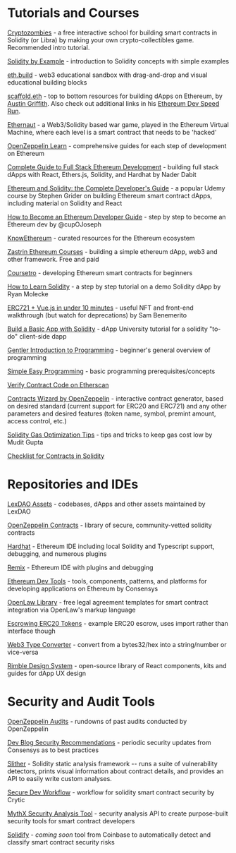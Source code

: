 # Tutorials and Courses

[Cryptozombies](https://cryptozombies.io/) - a free interactive school for building smart contracts in Solidity (or Libra) by making your own crypto-collectibles game. Recommended intro tutorial.

[Solidity by Example](https://solidity-by-example.org/) - introduction to Solidity concepts with simple examples

[eth.build](https://eth.build/) - web3 educational sandbox with drag-and-drop and visual educational building blocks

[scaffold.eth](https://github.com/austintgriffith/scaffold-eth#-scaffold-eth) - top to bottom resources for building dApps on Ethereum, by [Austin Griffith](https://twitter.com/austingriffith). Also check out additional links in his [Ethereum Dev Speed Run](https://medium.com/@austin_48503/%EF%B8%8Fethereum-dev-speed-run-bd72bcba6a4c).

[Ethernaut](https://ethernaut.openzeppelin.com/) - a Web3/Solidity based war game, played in the Ethereum Virtual Machine, where each level is a smart contract that needs to be 'hacked'

[OpenZeppelin Learn](https://docs.openzeppelin.com/learn/) - comprehensive guides for each step of development on Ethereum

[Complete Guide to Full Stack Ethereum Development](https://dev.to/dabit3/the-complete-guide-to-full-stack-ethereum-development-3j13) - building full stack dApps with React, Ethers.js, Solidity, and Hardhat by Nader Dabit

[Ethereum and Solidity: the Complete Developer's Guide](https://www.udemy.com/course/ethereum-and-solidity-the-complete-developers-guide/) - a popular Udemy course by Stephen Grider on building Ethereum smart contract dApps, including material on Solidity and React

[How to Become an Ethereum Developer Guide](https://hackmd.io/NS-XCiEbS2GUpI8Wu1Xdew) - step by step to become an Ethereum dev by @cupOJoseph 

[KnowEthereum](https://knowethereum.com/) - curated resources for the Ethereum ecosystem

[Zastrin Ethereum Courses](https://www.zastrin.com/) - building a simple ethereum dApp, web3 and other framework. Free and paid

[Coursetro](https://coursetro.com/courses/20/Developing-Ethereum-Smart-Contracts-for-Beginners) - developing Ethereum smart contracts for beginners

[How to Learn Solidity](https://blockgeeks.com/guides/solidity/) - a step by step tutorial on a demo Solidity dApp by Ryan Molecke

[ERC721 + Vue.js in under 10 minutes](https://medium.com/openberry/erc721-vue-js-cryptokitties-like-dapp-in-under-10-minutes-5115efc9e0bb) - useful NFT and front-end walkthrough (but watch for deprecations) by Sam Benemerito

[Build a Basic App with Solidity](https://www.dappuniversity.com/articles/blockchain-app-tutorial) - dApp University tutorial for a solidity "to-do" client-side dapp

[Gentler Introduction to Programming](https://www.freecodecamp.org/news/a-gentler-introduction-to-programming-1f57383a1b2c/) - beginner's general overview of programming

[Simple Easy Programming](https://www.tutorialspoint.com/computer_programming/index.htm) - basic programming prerequisites/concepts

[Verify Contract Code on Etherscan](https://medium.com/coinmonks/how-to-verify-and-publish-on-etherscan-52cf25312945)

[Contracts Wizard by OpenZeppelin](https://blog.openzeppelin.com/wizard/) - interactive contract generator, based on desired standard (current support for ERC20 and ERC721) and any other parameters and desired features (token name, symbol, premint amount, access control, etc.)

[Solidity Gas Optimization Tips](https://mudit.blog/solidity-gas-optimization-tips/) - tips and tricks to keep gas cost low by Mudit Gupta

[Checklist for Contracts in Solidity](https://github.com/lexDAO/LexCorpus/blob/master/contracts/CHECKS.txt)

# Repositories and IDEs

[LexDAO Assets](https://github.com/lexDAO/Assets) - codebases, dApps and other assets maintained by LexDAO

[OpenZeppelin Contracts](https://github.com/OpenZeppelin/openzeppelin-contracts) - library of secure, community-vetted solidity contracts

[Hardhat](https://hardhat.org/) - Ethereum IDE including local Solidity and Typescript support, debugging, and numerous plugins

[Remix](https://remix.ethereum.org/) - Ethereum IDE with plugins and debugging

[Ethereum Dev Tools](https://github.com/ConsenSys/ethereum-developer-tools-list) - tools, components, patterns, and platforms for developing applications on Ethereum by Consensys

[OpenLaw Library](https://lib.openlaw.io) - free legal agreement templates for smart contract integration via OpenLaw's markup language

[Escrowing ERC20 Tokens](https://p2pmoon.com/escrowing-erc20-tokens-in-solidity-with-remix/) - example ERC20 escrow, uses import rather than interface though

[Web3 Type Converter](https://web3-type-converter.onbrn.com/) - convert from a bytes32/hex into a string/number or vice-versa

[Rimble Design System](https://rimble.consensys.design/) - open-source library of React components, kits and guides for dApp UX design


# Security and Audit Tools

[OpenZeppelin Audits](https://blog.openzeppelin.com/security-audits/) - rundowns of past audits conducted by OpenZeppelin

[Dev Blog Security Recommendations](https://consensys.net/blog/blockchain-development/ethereum-smart-contract-security-recommendations/) - periodic security updates from Consensys as to best practices 

[Slither](https://github.com/crytic/slither) - Solidity static analysis framework -- runs a suite of vulnerability detectors, prints visual information about contract details, and provides an API to easily write custom analyses.

[Secure Dev Workflow](https://github.com/crytic/building-secure-contracts/blob/master/development-guidelines/workflow.md#ask-for-help) - workflow for solidity smart contract security by Crytic

[MythX Security Analysis Tool](https://github.com/dmuhs/mythx-cli) - security analysis API to create purpose-built security tools for smart contract developers

[Solidify](https://blog.coinbase.com/introducing-solidify-a-tool-to-automatically-detect-and-classify-smart-contract-security-risks-73a1338fdbbe) - *coming soon* tool from Coinbase to automatically detect and classify smart contract security risks
